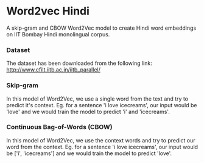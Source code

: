 # Word2vec Hindi

A skip-gram and CBOW Word2Vec model to create Hindi word embeddings on IIT Bombay Hindi monolingual corpus.

### Dataset

The dataset has been downloaded from the following link:
http://www.cfilt.iitb.ac.in/iitb_parallel/

### Skip-gram

In this model of Word2Vec, we use a single word from the text and try to predict it's context. Eg. for a sentence 'i love icecreams', our input would be 'love' and we would train the model to predict 'i' and 'icecreams'.

### Continuous Bag-of-Words (CBOW)

In this model of Word2Vec, we use the context words and try to predict our word from the context. Eg. for a sentence 'i love icecreams', our input would be ['i', 'icecreams'] and we would train the model to predict 'love'.